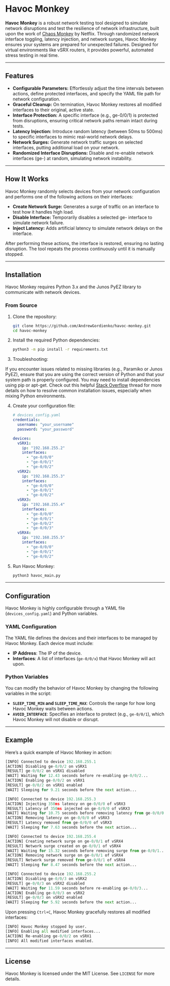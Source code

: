 
# Havoc Monkey

**Havoc Monkey** is a robust network testing tool designed to simulate network disruptions and test the resilience of network infrastructure, built upon the work of [Chaos Monkey](https://github.com/Netflix/chaosmonkey) by Netflix. Through randomized network interface toggling, latency injection, and network surges, Havoc Monkey ensures your systems are prepared for unexpected failures. Designed for virtual environments like vSRX routers, it provides powerful, automated stress testing in real time.

---

## Features

- **Configurable Parameters:** Effortlessly adjust the time intervals between actions, define protected interfaces, and specify the YAML file path for network configuration.
- **Graceful Cleanup:** On termination, Havoc Monkey restores all modified interfaces to their original, active state.
- **Interface Protection:** A specific interface (e.g., ge-0/0/1) is protected from disruptions, ensuring critical network paths remain intact during tests.
- **Latency Injection:** Introduce random latency (between 50ms to 500ms) to specific interfaces to mimic real-world network delays.
- **Network Surges:** Generate network traffic surges on selected interfaces, putting additional load on your network.
- **Randomized Interface Disruptions:** Disable and re-enable network interfaces (ge-) at random, simulating network instability.

___

## How It Works

Havoc Monkey randomly selects devices from your network configuration and performs one of the following actions on their interfaces:

- **Create Network Surge:** Generates a surge of traffic on an interface to test how it handles high load.
- **Disable Interface:** Temporarily disables a selected ge- interface to simulate network failure.
- **Inject Latency:** Adds artificial latency to simulate network delays on the interface.

After performing these actions, the interface is restored, ensuring no lasting disruption. The tool repeats the process continuously until it is manually stopped.

___

## Installation

Havoc Monkey requires Python 3.x and the Junos PyEZ library to communicate with network devices.

### From Source

1. Clone the repository:

   ```bash
   git clone https://github.com/AndrewGordienko/havoc-monkey.git
   cd havoc-monkey
   ```

2. Install the required Python dependencies:

   ```bash
   python3 -m pip install -r requirements.txt
   ```
3. Troubleshooting:

If you encounter issues related to missing libraries (e.g., Paramiko or Junos PyEZ), ensure that you are using the correct version of Python and that your system path is properly configured. You may need to install dependencies using pip or apt-get. Check out this helpful [Stack Overflow](https://stackoverflow.com/questions/28991319/ubuntu-python-no-module-named-paramiko) thread for more details on how to resolve common installation issues, especially when mixing Python environments.

4. Create your configuration file:

   ```yaml
   # devices_config.yaml
   credentials:
     username: "your_username"
     password: "your_password"

   devices:
     vSRX1:
       ip: "192.168.255.2"
       interfaces:
         - "ge-0/0/0"
         - "ge-0/0/1"
         - "ge-0/0/2"
     vSRX2:
       ip: "192.168.255.3"
       interfaces:
         - "ge-0/0/0"
         - "ge-0/0/1"
         - "ge-0/0/2"
     vSRX3:
       ip: "192.168.255.4"
       interfaces:
         - "ge-0/0/0"
         - "ge-0/0/1"
         - "ge-0/0/2"
         - "ge-0/0/3"
     vSRX4:
       ip: "192.168.255.5"
       interfaces:
         - "ge-0/0/0"
         - "ge-0/0/1"
         - "ge-0/0/2"
   ```

5. Run Havoc Monkey:

   ```bash
   python3 havoc_main.py
   ```

---

## Configuration

Havoc Monkey is highly configurable through a YAML file (`devices_config.yaml`) and Python variables.

### YAML Configuration

The YAML file defines the devices and their interfaces to be managed by Havoc Monkey. Each device must include:

- **IP Address**: The IP of the device.
- **Interfaces**: A list of interfaces (`ge-0/0/x`) that Havoc Monkey will act upon.

### Python Variables

You can modify the behavior of Havoc Monkey by changing the following variables in the script:

- **`SLEEP_TIME_MIN` and `SLEEP_TIME_MAX`**: Controls the range for how long Havoc Monkey waits between actions.
- **`AVOID_INTERFACE`**: Specifies an interface to protect (e.g., `ge-0/0/1`), which Havoc Monkey will not disable or disrupt.

---

## Example

Here’s a quick example of Havoc Monkey in action:

```python
[INFO] Connected to device 192.168.255.1
[ACTION] Disabling ge-0/0/2 on vSRX1
[RESULT] ge-0/0/2 on vSRX1 disabled
[WAIT] Waiting for 12.43 seconds before re-enabling ge-0/0/2...
[ACTION] Enabling ge-0/0/2 on vSRX1
[RESULT] ge-0/0/2 on vSRX1 enabled
[WAIT] Sleeping for 9.21 seconds before the next action...

[INFO] Connected to device 192.168.255.3
[ACTION] Injecting 350ms latency on ge-0/0/0 of vSRX3
[RESULT] Latency of 350ms injected on ge-0/0/0 of vSRX3
[WAIT] Waiting for 10.75 seconds before removing latency from ge-0/0/0...
[ACTION] Removing latency on ge-0/0/0 of vSRX3
[RESULT] Latency removed from ge-0/0/0 of vSRX3
[WAIT] Sleeping for 7.63 seconds before the next action...

[INFO] Connected to device 192.168.255.4
[ACTION] Creating network surge on ge-0/0/1 of vSRX4
[RESULT] Network surge created on ge-0/0/1 of vSRX4
[WAIT] Waiting for 15.32 seconds before removing surge from ge-0/0/1...
[ACTION] Removing network surge on ge-0/0/1 of vSRX4
[RESULT] Network surge removed from ge-0/0/1 of vSRX4
[WAIT] Sleeping for 8.47 seconds before the next action...

[INFO] Connected to device 192.168.255.2
[ACTION] Disabling ge-0/0/3 on vSRX2
[RESULT] ge-0/0/3 on vSRX2 disabled
[WAIT] Waiting for 11.59 seconds before re-enabling ge-0/0/3...
[ACTION] Enabling ge-0/0/3 on vSRX2
[RESULT] ge-0/0/3 on vSRX2 enabled
[WAIT] Sleeping for 5.92 seconds before the next action...

```

Upon pressing `Ctrl+C`, Havoc Monkey gracefully restores all modified interfaces:

```python
[INFO] Havoc Monkey stopped by user.
[INFO] Enabling all modified interfaces...
[ACTION] Re-enabling ge-0/0/2 on vSRX1
[INFO] All modified interfaces enabled.
```

---


## License

Havoc Monkey is licensed under the MIT License. See `LICENSE` for more details.
